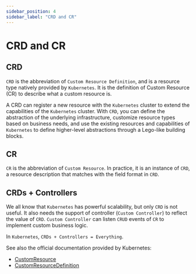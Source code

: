 ```yaml
---
sidebar_position: 4
sidebar_label: "CRD and CR"
---
```


# CRD and CR

## CRD

`CRD` is the abbreviation of `Custom Resource Definition`, and is a resource type
natively provided by `Kubernetes`. It is the definition of Custom Resource (CR)
to describe what a custom resource is.

A CRD can register a new resource with the `Kubernetes` cluster to extend the
capabilities of the `Kubernetes` cluster. With `CRD`, you can define the abstraction
of the underlying infrastructure, customize resource types based on business needs,
and use the existing resources and capabilities of `Kubernetes` to define higher-level
abstractions through a Lego-like building blocks.

## CR

`CR` is the abbreviation of `Custom Resource`. In practice, it is an instance of `CRD`,
a resource description that matches with the field format in `CRD`.

## CRDs + Controllers

We all know that `Kubernetes` has powerful scalability, but only `CRD` is not useful.
It also needs the support of controller (`Custom Controller`) to reflect the value of `CRD`.
`Custom Controller` can listen `CRUD` events of `CR` to implement custom business logic.

In `Kubernetes`, `CRDs + Controllers = Everything`.

See also the official documentation provided by Kubernetes:

- [CustomResource](https://kubernetes.io/docs/concepts/extend-kubernetes/api-extension/custom-resources/)
- [CustomResourceDefinition](https://kubernetes.io/docs/tasks/extend-kubernetes/custom-resources/custom-resource-definitions/)
